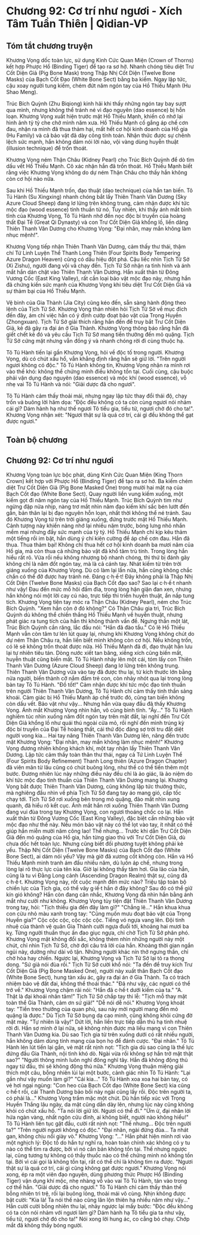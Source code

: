 # Chương 92: Cơ trí như ngươi - Xích Tâm Tuần Thiên | Qidian-VP

## Tóm tắt chương truyện

Khương Vọng dốc toàn lực, sử dụng Kinh Cức Quan Miện (Crown of Thorns) kết hợp Phược Hổ (Binding Tiger) để tạo ra sơ hở. Nhanh chóng tiêu diệt Trư Cốt Diện Giả (Pig Bone Mask) trong Thập Nhị Cốt Diện (Twelve Bone Masks) của Bạch Cốt Đạo (White Bone Sect) bằng ba kiếm. Ngay lập tức, cậu xoay người tung kiếm, chém đứt năm ngón tay của Hồ Thiếu Mạnh (Hu Shao Meng).

Trúc Bích Quỳnh (Zhu Biqiong) kinh hãi khi thấy những ngón tay bay sượt qua mình, nhưng không thể tránh né vì đạo nguyên (dao essence) bị hỗn loạn. Khương Vọng xuất hiện trước mặt Hồ Thiếu Mạnh, khiến cô nhớ lại hình ảnh tỷ tỷ che chở mình năm xưa. Hồ Thiếu Mạnh cố gắng áp chế cơn đau, nhận ra mình đã thua thảm hại, mất hết cơ hội kinh doanh của Hồ gia (Hu Family) và cả bảo vật đã dày công tính toán. Nhận thức được sự chênh lệch sức mạnh, hắn không dám nói lời nào, vội vàng dùng huyễn thuật (illusion technique) để trốn thoát.

Khương Vọng ném Thận Châu (Kidney Pearl) cho Trúc Bích Quỳnh để dò tìm dấu vết Hồ Thiếu Mạnh. Cô xác nhận hắn đã trốn thoát. Hồ Thiếu Mạnh biết rằng việc Khương Vọng không do dự ném Thận Châu cho thấy hắn không còn cơ hội nào nữa.

Sau khi Hồ Thiếu Mạnh trốn, đạo thuật (dao technique) của hắn tan biến. Tô Tú Hành (Su Xingxing) nhanh chóng bắt lấy Thiên Thanh Vân Dương (Sky Azure Cloud Sheep) đang lơ lửng trên không trung, cảm nhận được khí tức mộc đạo (wood essence) tinh thuần từ nó. Tuy nhiên, khi thấy ánh mắt bình tĩnh của Khương Vọng, Tô Tú Hành nhớ đến nọc độc bí truyền của hoàng thất Đại Tề (Great Qi Dynasty) và con Trư Cốt Diện Giả khổng lồ, liền dâng Thiên Thanh Vân Dương cho Khương Vọng: "Đại nhân, may mắn không làm nhục mệnh!".

Khương Vọng tiếp nhận Thiên Thanh Vân Dương, cảm thấy thư thái, thậm chí Tứ Linh Luyện Thể Thanh Long Thiên (Four Spirits Body Tempering Azure Dragon Heaven) cũng có dấu hiệu đột phá. Cậu liếc nhìn Tịch Tử Sở (Xi Zishu), người đang vội vã chạy đến. Tịch Tử Sở nhận ra tình hình và ánh mắt hắn dán chặt vào Thiên Thanh Vân Dương. Hắn xuất thân từ Đông Vương Cốc (East King Valley), rất cần loại bảo vật mộc đạo này, nhưng hắn đã chứng kiến sức mạnh của Khương Vọng khi tiêu diệt Trư Cốt Diện Giả và sự thảm bại của Hồ Thiếu Mạnh.

Vệ binh của Gia Thành (Jia City) cũng kéo đến, sẵn sàng hành động theo lệnh của Tịch Tử Sở. Khương Vọng thản nhiên hỏi Tịch Tử Sở về mục đích đến đây, ám chỉ việc hắn có ý định cướp đoạt bảo vật của Trọng Huyền (Zhongxuan). Tịch Tử Sở giải thích rằng hắn đến để truy bắt Trư Cốt Diện Giả, kẻ đã gây ra đại án ở Gia Thành. Khương Vọng thông báo rằng hắn đã giết chết kẻ đó và yêu cầu Tịch Tử Sở mang tiền thưởng đến mỏ quặng. Tịch Tử Sở cứng mặt nhưng vẫn đồng ý và nhanh chóng rời đi cùng thuộc hạ.

Tô Tú Hành tiến lại gần Khương Vọng, hỏi về độc tố trong người. Khương Vọng, dù có chút xấu hổ, vẫn khẳng định rằng hắn sẽ giữ lời. "Trên người ngươi không có độc."
Tô Tú Hành không tin, Khương Vọng nhận ra mình rơi vào thế khó: không thể chứng minh điều không tồn tại. Cuối cùng, cậu buộc phải vận dụng đạo nguyên (dao essence) và mộc khí (wood essence), vỗ nhẹ vai Tô Tú Hành và nói: "Giải dược đã cho ngươi".

Tô Tú Hành cảm thấy thoải mái, nhưng ngay lập tức thay đổi thái độ, chạy trốn và buông lời hăm dọa: "Độc đều không có ta còn cùng ngươi nói nhảm cái gì? Dám hành hạ như thế ngươi Tô tiểu gia, tiểu tử, ngươi chờ đó cho ta!".
Khương Vọng nhận xét: "Ngươi thật sự là quá cơ trí, cái gì đều không thể gạt được ngươi."

## Toàn bộ chương

## Chương 92: Cơ trí như ngươi

Khương Vọng toàn lực bộc phát, dùng Kinh Cức Quan Miện (King Thorn Crown) kết hợp với Phược Hổ (Binding Tiger) để tạo ra sơ hở.
Ba kiếm chém diệt Trư Cốt Diện Giả (Pig Bone Masked One) trong mười hai mặt nạ của Bạch Cốt đạo (White Bone Sect).
Quay người liền vung kiếm xuống, một kiếm gọt đi năm ngón tay của Hồ Thiếu Mạnh.
Trúc Bích Quỳnh tim như ngừng đập nửa nhịp, nàng trơ mắt nhìn năm đạo kiếm khí sắc bén lướt đến gần, bản thân lại bị đạo nguyên hỗn loạn, nhất thời không thể né tránh.
Sau đó Khương Vọng từ trên trời giáng xuống, đứng trước mặt Hồ Thiếu Mạnh.
Cảnh tượng này khiến nàng nhớ lại nhiều năm trước, bóng lưng nhỏ nhắn mềm mại nhưng đầy sức mạnh của tỷ tỷ.
Hồ Thiếu Mạnh chỉ kịp kêu thảm một tiếng rồi im bặt, hắn dùng ý chí kiên cường để áp chế cơn đau.
Hắn đã thua.
Thua thảm bại!
Không chỉ thua hết cơ hội kinh doanh ba mươi năm của Hồ gia, mà còn thua cả những bảo vật đã khổ tâm trù tính.
Trong lòng hắn hiểu rất rõ.
Vừa rồi nếu không nhượng bộ nhanh chóng, thì thứ bị đánh gãy không chỉ là năm đốt ngón tay, mà là cả cánh tay.
Nhát kiếm từ trên trời giáng xuống của Khương Vọng. Dù có làm lại lần nữa, hắn cũng không chắc chắn có thể đỡ được hay tránh né.
Đáng c·h·ế·t! Đây không phải là Thập Nhị Cốt Diện (Twelve Bone Masks) của Bạch Cốt đạo sao? Sao lại c·h·ế·t nhanh như vậy!
Đau đến mức mồ hôi đầm đìa, trong lòng hận giận đan xen, nhưng hắn không nói một lời cay cú nào, trực tiếp thi triển huyễn thuật, ẩn nấp tung tích.
Khương Vọng tiện tay móc ra Thận Châu (Kidney Pearl), ném cho Trúc Bích Quỳnh.
"Xem hắn còn ở đó không?"
Có Thận Châu gia trì, Trúc Bích Quỳnh dù không thể chiến thắng Hồ Thiếu Mạnh về huyễn thuật, nhưng phát giác ra tung tích của hắn thì không thành vấn đề.
Ngưng thần một lát, Trúc Bích Quỳnh cắn răng, lắc đầu nói: "Hắn đã đào tẩu."
Có lẽ Hồ Thiếu Mạnh vẫn còn tâm tư lén lút quay lại, nhưng khi Khương Vọng không chút do dự ném Thận Châu ra, hắn liền biết mình không còn cơ hội.
Nếu không trốn, có lẽ sẽ không trốn thoát được nữa.
Hồ Thiếu Mạnh đã đi, đạo thuật hắn lưu lại tự nhiên tiêu tán.
Dòng nước xiết tan băng, xiềng xích cũng biến mất, huyễn thuật cũng biến mất.
Tô Tú Hành nhảy lên một cái, tóm lấy con Thiên Thanh Vân Dương (Azure Cloud Sheep) đang lơ lửng trên không trung.
Thiên Thanh Vân Dương vừa vào tay đã được thu lại, từ kích thước lớn bằng nửa người, biến thành cỡ nắm đấm trẻ con, còn nhảy nhót qua lại trong lòng bàn tay Tô Tú Hành.
"Đồ tốt!"
Cảm nhận được khí tức mộc đạo tinh thuần trên người Thiên Thanh Vân Dương, Tô Tú Hành chỉ cảm thấy tinh thần sảng khoái. Cảm giác bị Hồ Thiếu Mạnh áp chế trước đó, cũng tan biến không còn dấu vết.
Bảo vật như vậy...
Nhưng hắn vừa quay đầu đã thấy Khương Vọng.
Ánh mắt Khương Vọng nhìn hắn, vô cùng bình tĩnh.
"Ấy..."
Tô Tú Hành nghiêm túc nhìn xuống năm đốt ngón tay trên mặt đất, lại nghĩ đến Trư Cốt Diện Giả khổng lồ như quái thú ngoài cửa mỏ, rồi nghĩ đến mình trúng kỳ độc bí truyền của Đại Tề hoàng thất, cái thứ độc đáng sợ trời tru đất diệt người vong kia...
Hai tay nâng Thiên Thanh Vân Dương lên, nâng đến trước mặt Khương Vọng: "Đại nhân, may mắn không làm nhục mệnh!"
Khương Vọng đương nhiên không khách khí, một tay nhận lấy Thiên Thanh Vân Dương.
Lập tức cảm thấy toàn thân thư thái, ngay cả Tứ Linh Luyện Thể (Four Spirits Body Refinement) Thanh Long thiên (Azure Dragon Chapter) đã viên mãn từ lâu cũng có chút buông lỏng, như thể có thể tiến thêm một bước.
Đương nhiên lúc này những điều này đều chỉ là ảo giác, là ảo niệm do khí tức mộc đạo tinh thuần của Thiên Thanh Vân Dương mang lại.
Khương Vọng bắt được Thiên Thanh Vân Dương, cũng không lập tức thưởng thức, mà nghiêng đầu nhìn về phía Tịch Tử Sở đang tay áo mang gió, cấp tốc chạy tới.
Tịch Tử Sở rơi xuống bên trong mỏ quặng, đảo mắt nhìn xung quanh, đã hiểu rõ kết cục.
Ánh mắt hắn rơi xuống Thiên Thanh Vân Dương đang vui đùa trong tay Khương Vọng, con ngươi thoáng chốc co lại.
Hắn xuất thân từ Đông Vương Cốc (East King Valley), đặc biệt cần những bảo vật mộc đạo như thế này. Nếu món bảo vật này có thể lọt vào tay, ít nhất có thể giúp hắn miễn mười năm công lao!
Thế nhưng...
Trước khi dẫn Trư Cốt Diện Giả đến mỏ quặng của Hồ gia, hắn từng giao thủ với Trư Cốt Diện Giả, dù chưa dốc hết toàn lực. Nhưng cũng biết đối phương tuyệt không phải kẻ yếu.
Thập Nhị Cốt Diện (Twelve Bone Masks) của Bạch Cốt đạo (White Bone Sect), ai dám nói yếu?
Vậy mà giờ đã xương cốt không còn.
Hắn và Hồ Thiếu Mạnh minh tranh ám đấu nhiều năm, dù luôn áp chế, nhưng trong lòng lại rõ thực lực của tên kia. Giờ lại không thấy tăm hơi.
Gia lão của hắn, cũng là tu vi Đằng Long cảnh (Ascending Dragon Realm) thật sự, cũng đã c·h·ế·t.
Khương Vọng này, rốt cuộc mạnh đến mức nào?
Triệu tập toàn bộ chiến lực của Tịch gia, có thể vây g·iế·t hắn ở đây không?
Sau đó có thể giữ kín gió không?
Hắn còn đang cân nhắc, Khương Vọng đã nhìn hắn bằng ánh mắt như cười như không.
Khương Vọng tùy tiện đặt Thiên Thanh Vân Dương trong tay, hỏi: "Tịch thiếu gia đến đây làm gì?"
"Chẳng lẽ..." Hắn khua khua con cừu nhỏ màu xanh trong tay: "Cũng muốn mưu đoạt bảo vật của Trọng Huyền gia?"
Cộc cộc cộc, cộc cộc cộc.
Tiếng vó ngựa vang lên.
Đội tinh nhuệ của thành vệ quân Gia Thành cưỡi ngựa đuổi tới, khoảng hai mươi ba kỵ.
Từng người thuần thục ấn đao giục ngựa, chỉ chờ Tịch Tử Sở phân phó.
Khương Vọng mặt không đổi sắc, không thèm nhìn những người này một chút, chỉ nhìn Tịch Tử Sở, chờ đợi câu trả lời của hắn.
Khoảng thời gian ngắn ngủi này, dường như dài vô tận.
Những người khác nín thở ngưng thần, chỉ chờ hòa hay chiến.
Ngược lại, Khương Vọng và Tịch Tử Sở lại tỏ ra thong dong.
"Sứ giả nói đùa rồi." Tịch Tử Sở cười khổ nói: "Ta đến để truy kích Trư Cốt Diện Giả (Pig Bone Masked One), người này xuất thân Bạch Cốt đạo (White Bone Sect), hung tàn xấu ác, gây ra đại án ở Gia Thành. Ta có trách nhiệm bảo vệ đất đai, không thể thoái thác."
"Đã như vậy, các ngươi có thể trở về." Khương Vọng chậm rãi nói: "Hắn đã c·hế·t dưới kiếm của ta."
"A. Thật là đại khoái nhân tâm!" Tịch Tử Sở chắp tay thi lễ: "Tịch mỗ thay mặt toàn thể Gia Thành, cảm ơn sứ giả!"
"Dễ nói dễ nói." Khương Vọng khoát tay: "Tiền treo thưởng của quan phủ, sau này mời người mang đến mỏ quặng là được."
Dù Tịch Tử Sở bụng dạ cao minh, cũng không khỏi cứng đờ mặt mày.
"Tự nhiên là vậy!"
Dứt lời, hắn liền trực tiếp dẫn thủ hạ tinh nhuệ rời đi.
Hắn sợ mình ở lại nữa, sẽ không nhịn được mà liều mạng vì con Thiên Thanh Vân Dương kia.
Dù sao Tịch gia từ trên xuống dưới có rất nhiều người, hắn không dám dùng tính mạng của bọn họ để đánh cược.
"Đại nhân." Tô Tú Hành lén lút tiến lại gần, vẻ mặt rất nịnh nọt: "Tịch gia dù sao cũng là thế lực đứng đầu Gia Thành, nội tình khó dò. Ngài vừa rồi không sợ hắn trở mặt thật sao?"
"Người thông minh luôn nghĩ đông nghĩ tây. Hắn đã không động thủ ngay từ đầu, thì sẽ không động thủ nữa."
Khương Vọng thuận miệng giải thích một câu, bỗng nhiên lùi lại một bước, cảnh giác nhìn Tô Tú Hành: "Lại gần như vậy muốn làm gì?"
"Cái kia..." Tô Tú Hành xoa xoa hai bàn tay, có vẻ hơi ngại ngùng: "Con heo của Bạch Cốt đạo (White Bone Sect) kia cũng c·hế·t rồi, cái Thanh Dương bảo bối này ngài cũng lấy rồi. Độc trên người ta, có phải là..."
Khương Vọng trầm mặc một chút. Dù hắn tiếp xúc với Trọng Huyền Thắng lâu ngày, da mặt cũng dần dày lên, nhưng lúc này cũng không khỏi có chút xấu hổ.
"Ta nói lời giữ lời. Ngươi có thể đi."
"Ừm ừ, đại nhân lời hứa ngàn vàng, nhất ngôn cửu đỉnh, ai không biết, người nào không hiểu!" Tô Tú Hành liên tục gật đầu, cười rất nịnh nọt: "Thế nhưng... Độc trên người ta?"
"Trên người ngươi không có độc."
"Đại nhân, ngài đừng đùa... Ta nhát gan, không chịu nổi giày vò."
Khương Vọng: "..."
Hắn phát hiện mình rơi vào một nghịch lý: Độc tố do hắn tự nghĩ ra, hoàn toàn chính xác không có y tu nào có thể tìm ra được, bởi vì nó căn bản không tồn tại. Thế nhưng ngược lại, cũng tương tự không có thầy thuốc nào có thể chứng minh nó không tồn tại. Bởi vì cái gọi là không tồn tại, rất có thể chỉ là không tìm ra được.
"Ngươi thật sự là quá cơ trí, cái gì cũng không gạt được ngươi."
Khương Vọng nói xong, ép ra một viên đạo nguyên, dùng phương thức Phược Hổ (Binding Tiger) vận dụng khí mộc, nhẹ nhàng vỗ vào vai Tô Tú Hành, tán vào trong cơ thể hắn. "Giải dược đã cho ngươi."
Tô Tú Hành chỉ cảm thấy thân thể bỗng nhiên trì trệ, rồi lại buông lỏng, thoải mái vô cùng.
Nhịn không được bật cười: "Kia là! Ta nói thế nào cũng lăn lộn thiên hạ nhiều năm như vậy..."
Hắn cười cười bỗng nhiên thu lại, nhảy ngược lại mấy bước: "Độc đều không có ta còn nói nhảm với ngươi làm gì? Dám hành hạ Tô tiểu gia ta như vậy, tiểu tử, ngươi chờ đó cho ta!"
Nói xong lời hung ác, co cẳng bỏ chạy.
Chớp mắt đã không thấy bóng người.